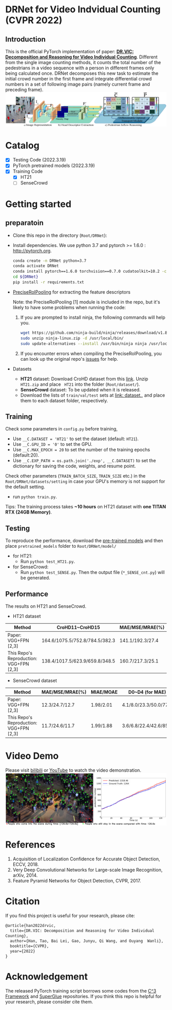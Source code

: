 # DRNet for  Video Indvidual Counting (CVPR 2022)
## Introduction
This is the official PyTorch implementation of paper: [**DR.VIC: Decomposition and Reasoning for Video Individual Counting**](https://arxiv.org/abs/2203.12335). Different from the single image counting methods, it counts the total number of the pedestrians in a video sequence with a person in different frames only being calculated once. DRNet decomposes this new task to estimate the initial crowd number in the first frame and integrate differential crowd numbers in a set of following image pairs (namely current frame and preceding frame). 
![framework](./figures/framework1.png)

# Catalog
- [x] Testing Code (2022.3.19)
- [x] PyTorch pretrained models (2022.3.19)
- [x] Training Code 
  - [x] HT21 
  - [ ] SenseCrowd

# Getting started 

## preparatoin 

- Clone this repo in the directory (```Root/DRNet```):
- Install dependencies. We use python 3.7 and pytorch >= 1.6.0 : http://pytorch.org.

    ```bash
    conda create -n DRNet python=3.7
    conda activate DRNet
    conda install pytorch==1.6.0 torchvision==0.7.0 cudatoolkit=10.2 -c pytorch
    cd ${DRNet}
    pip install -r requirements.txt
    ```

-  [PreciseRoIPooling](https://github.com/vacancy/PreciseRoIPooling) for extracting the feature descriptors

      Note: the PreciseRoIPooling [1] module is included in the repo, but it's likely to have some problems when running the code: 

      1. If you are prompted to install ninja, the following commands will help you.  
            ```bash
            wget https://github.com/ninja-build/ninja/releases/download/v1.8.2/ninja-linux.zip
            sudo unzip ninja-linux.zip -d /usr/local/bin/
            sudo update-alternatives --install /usr/bin/ninja ninja /usr/local/bin/ninja 1 --force 
            ```
      2. If you encounter errors when compiling the PreciseRoIPooling, you can look up the original repo's [issues](https://github.com/vacancy/PreciseRoIPooling/issues) for help.
- Datasets 
   - **HT21** dataset: Download CroHD dataset from this [link](https://motchallenge.net/data/Head_Tracking_21/). Unzip ```HT21.zip``` and place ``` HT21``` into the folder (```Root/dataset/```). 
   - **SenseCrowd** dataset: To be updated when it is released.
   - Download the lists of `train/val/test` sets at [link: dataset.](https://1drv.ms/u/s!AgKz_E1uf260nWeqa86-o9FMIqMt?e=0scDuw), and place them to each dataset folder, respectively.   
## Training
Check some parameters in ```config.py``` before training,
* Use `__C.DATASET = 'HT21'` to set the dataset (default: `HT21`).
* Use `__C.GPU_ID = '0'` to set the GPU.
* Use `__C.MAX_EPOCH = 20` to set the number of the training epochs (default:20).
* Use `__C.EXP_PATH = os.path.join('./exp', __C.DATASET)` to set the dictionary for saving the code, weights, and resume point.

Check other parameters (`TRAIN_BATCH_SIZE`, `TRAIN_SIZE` etc.) in the ```Root/DRNet/datasets/setting``` in case your GPU's memory is not support for the default setting.
- run ```python train.py```.

 
Tips: The training process takes **~10 hours** on HT21 dataset with **one TITAN RTX (24GB Memory)**. 

## Testing
To reproduce the performance, download the [pre-trained models](https://1drv.ms/u/s!AgKz_E1uf260nWeqa86-o9FMIqMt?e=0scDuw) and then place  ```pretrained_models``` folder to ```Root/DRNet/model/``` 
- for HT21:                                                    
  - Run ```python test_HT21.py```.
- for SenseCrowd:  
  - Run ```python test_SENSE.py```.
Then the output file (```*_SENSE_cnt.py```) will be generated.
## Performance 
The results on HT21 and SenseCrowd.

- HT21 dataset

|   Method   |  CroHD11~CroHD15    |  MAE/MSE/MRAE(%)  |
|------------|-------- |-------|
| Paper:  VGG+FPN [2,3]| 164.6/1075.5/752.8/784.5/382.3|141.1/192.3/27.4|
| This Repo's Reproduction:  VGG+FPN [2,3]|138.4/1017.5/623.9/659.8/348.5|160.7/217.3/25.1| 

- SenseCrowd dataset

|   Method   |  MAE/MSE/MRAE(%)|  MIAE/MOAE | D0~D4 (for MAE)  |
|------------|---------|-------|-------|
| Paper:  VGG+FPN [2,3]| 12.3/24.7/12.7 |1.98/2.01 |4.1/8.0/23.3/50.0/77.0| 
| This Repo's Reproduction:  VGG+FPN [2,3] |  11.7/24.6/11.7 | 1.99/1.88| 3.6/6.8/22.4/42.6/85.2 |

# Video Demo
Please visit [bilibili](https://www.bilibili.com/video/BV1cY411H7hr/) or [YouTube]() to watch the video demonstration.
![demo](./figures/demo_screen1.png)
# References
1. Acquisition of Localization Confidence for Accurate Object Detection, ECCV, 2018.
2. Very Deep Convolutional Networks for Large-scale Image Recognition, arXiv, 2014.
3. Feature Pyramid Networks for Object Detection, CVPR, 2017. 

# Citation
If you find this project is useful for your research, please cite:
```
@article{han2022drvic,
  title={DR.VIC: Decomposition and Reasoning for Video Individual Counting},
  author={Han, Tao, Bai Lei, Gao, Junyu, Qi Wang, and Ouyang  Wanli},
  booktitle={CVPR},
  year={2022}
}
```

# Acknowledgement
The released PyTorch training script borrows some codes from the [C^3 Framework](https://github.com/gjy3035/C-3-Framework) and [SuperGlue](https://github.com/magicleap/SuperGluePretrainedNetwork) repositories. If you think this repo is helpful for your research, please consider cite them. 